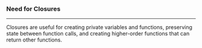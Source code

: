 ### Need for Closures
---
Closures are useful for creating private variables and functions, preserving state between function calls, and creating higher-order functions that can return other functions.


